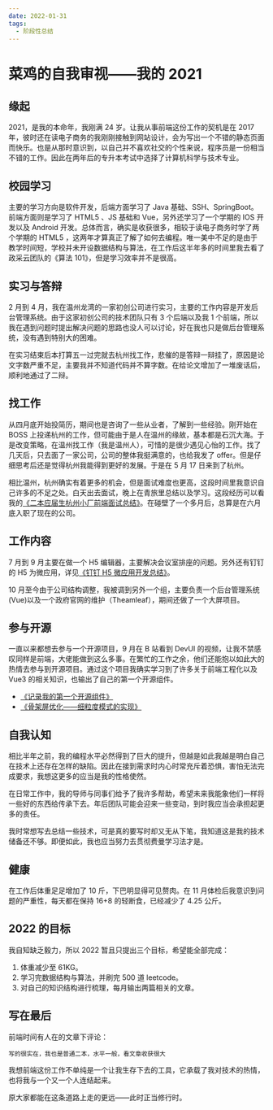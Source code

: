 ```yaml
---
date: 2022-01-31
tags:
  - 阶段性总结
---
```


# 菜鸡的自我审视——我的 2021

## 缘起

2021，是我的本命年，我刚满 24 岁。让我从事前端这份工作的契机是在 2017 年，彼时还在读电子商务的我刚刚接触到网站设计，会为写出一个不错的静态页面而快乐。也是从那时意识到，以自己并不喜欢社交的个性来说，程序员是一份相当不错的工作。因此在两年后的专升本考试中选择了计算机科学与技术专业。

## 校园学习

主要的学习方向是软件开发，后端方面学习了 Java 基础、SSH、SpringBoot。前端方面则是学习了 HTML5 、JS 基础和 Vue，另外还学习了一个学期的 IOS 开发以及 Android 开发。总体而言，确实是收获很多，相较于读电子商务时学了两个学期的 HTML5 ，这两年才算真正了解了如何去编程。唯一美中不足的是由于教学时间短，学校并未开设数据结构与算法，在工作后这半年多的时间里我去看了政采云团队的《算法 101》，但是学习效率并不是很高。

## 实习与答辩

2 月到 4 月，我在温州龙湾的一家初创公司进行实习，主要的工作内容是开发后台管理系统。由于这家初创公司的技术团队只有 3 个后端以及我 1 个前端，所以我在遇到问题时提出解决问题的思路也没人可以讨论，好在我也只是做后台管理系统，没有遇到特别大的困难。

在实习结束后本打算五一过完就去杭州找工作，悲催的是答辩一辩挂了，原因是论文字数严重不足，主要我并不知道代码并不算字数。在给论文增加了一堆废话后，顺利地通过了二辩。

## 找工作

从四月底开始投简历，期间也是咨询了一些从业者，了解到一些经验。刚开始在 BOSS 上投递杭州的工作，但可能由于是人在温州的缘故，基本都是石沉大海。于是改变策略，在温州找工作（我是温州人），可惜的是很少遇见心怡的工作。找了几天后，只去面了一家公司，公司的整体我挺满意的，也给我发了 offer。但是仔细思考后还是觉得杭州我能得到更好的发展。于是在 5 月 17 日来到了杭州。

相比温州，杭州确实有着更多的机会，但是面试难度也更高，这段时间里我意识自己许多的不足之处。白天出去面试，晚上在青旅里总结以及学习。这段经历可以看我的[《二本应届生杭州小厂前端面试总结》](https://juejin.cn/post/6974688700097626148)。在碰壁了一个多月后，总算是在六月底入职了现在的公司。

## 工作内容

7 月到 9 月主要在做一个 H5 编辑器，主要解决会议室排座的问题。另外还有钉钉的 H5 为微应用，详见[《钉钉 H5 微应用开发总结》](https://juejin.cn/post/7010677123052470279)。

10 月至今由于公司结构调整，我被调到另外一个组，主要负责一个后台管理系统(Vue)以及一个政府官网的维护（Theamleaf），期间还做了一个大屏项目。

## 参与开源

一直以来都想去参与一个开源项目，9 月在 B 站看到 DevUI 的视频，让我不禁感叹同样是前端，大佬能做到这么多事。在繁忙的工作之余，他们还能抱以如此大的热情去参与到开源项目。通过这个项目我确实学习到了许多关于前端工程化以及 Vue3 的相关知识，也输出了自己的第一个开源组件。

- [《记录我的第一个开源组件》](https://juejin.cn/post/7020981377638072356)
- [《骨架屏优化——细粒度模式的实现》](https://juejin.cn/post/7033408904197308429)

## 自我认知

相比半年之前，我的编程水平必然得到了巨大的提升，但越是如此我越是明白自己在技术上还存在怎样的缺陷。因此在接到需求时内心时常充斥着恐惧，害怕无法完成要求，我想这更多的应当是我的性格使然。

在日常工作中，我的导师与同事们给予了我许多帮助，希望未来我能象他们一样将一些好的东西给传承下去。年后团队可能会迎来一些变动，到时我应当会承担起更多的责任。

我时常想写去总结一些技术，可是真的要写时却又无从下笔，我知道这是我的技术储备还不够。即便如此，我也应当努力去贯彻费曼学习法才是。

## 健康

在工作后体重足足增加了 10 斤，下巴明显得可见赘肉。在 11 月体检后我意识到问题的严重性，每天都在保持 16+8 的轻断食，已经减少了 4.25 公斤。

## 2022 的目标

我自知缺乏毅力，所以 2022 暂且只提出三个目标，希望能全部完成：

1. 体重减少至 61KG。
2. 学习完数据结构与算法，并刷完 500 道 leetcode。
3. 对自己的知识结构进行梳理，每月输出两篇相关的文章。

## 写在最后

前端时间有人在的文章下评论：

```
写的很实在，我也是普通二本，水平一般，看文章收获很大
```

我想前端这份工作不单纯是一个让我生存下去的工具，它承载了我对技术的热情，也将我与一个又一个人连结起来。

原大家都能在这条道路上走的更远——此时正当修行时。
